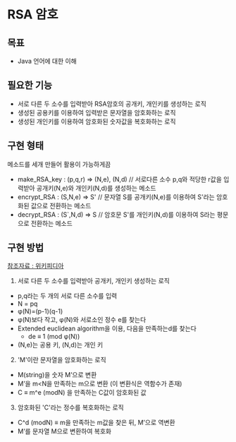 # RSA 암호

## 목표
- Java 언어에 대한 이해

## 필요한 기능
- 서로 다른 두 소수를 입력받아 RSA암호의 공개키, 개인키를 생성하는 로직
- 생성된 공용키를 이용하여 입력받은 문자열을 암호화하는 로직
- 생성된 개인키를 이용하여 암호화된 숫자값을 복호화하는 로직

## 구현 형태
메소드를 세개 만들어 활용이 가능하게끔
- make_RSA_key : (p,q,r) => (N,e), (N,d) // 서로다른 소수 p,q와 적당한 r값을 입력받아 공개키(N,e)와 개인키(N,d)를 생성하는 메소드
- encrypt_RSA : (S,N,e) => S' // 문자열 S를 공개키(N,e)를 이용하여 S'라는 암호화된 값으로 전환하는 메소드
- decrypt_RSA : (S`,N,d) => S // 암호문 S'를 개인키(N,d)를 이용하여 S라는 평문으로 전환하는 메소드

## 구현 방법 
[참조자료 : 위키피디아](https://ko.wikipedia.org/wiki/RSA_%EC%95%94%ED%98%B8)

1. 서로 다른 두 소수를 입력받아 공개키, 개인키 생성하는 로직
  - p,q라는 두 개의 서로 다른 소수를 입력
  - N = pq
  - φ(N)=(p-1)(q-1)
  - φ(N)보다 작고, φ(N)와 서로소인 정수 e를 찾는다
  - Extended euclidean algorithm을 이용, 다음을 만족하는d를 찾는다 
    - de ≡ 1 (mod φ(N))
  - (N,e)는 공용 키, (N,d)는 개인 키

2. 'M'이란 문자열을 암호화하는 로직
  - M(string)을 숫자 M’으로 변환
  - M’을 m<N을 만족하는 m으로 변환 (이 변환식은 역함수가 존재)
  - C ≡ m^e (modN) 을 만족하는 C값이 암호화된 값

3. 암호화된 'C'라는 정수를 복호화하는 로직
  - C^d (modN) ≡ m을 만족하는 m값을 찾은 뒤, M’으로 역변환
  - M’를 문자열 M으로 변환하여 복호화
